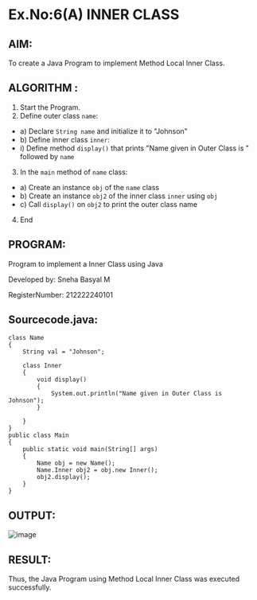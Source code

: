 # Ex.No:6(A)  INNER CLASS
## AIM:
To create a Java Program to implement Method Local Inner Class.

## ALGORITHM :
1.  Start the Program.
2.	Define outer class `name`:
-	a) Declare `String name` and initialize it to "Johnson"
-	b) Define inner class `inner`:
- i) Define method `display()` that prints "Name given in Outer Class is " followed by `name`
3.	In the `main` method of `name` class:
-	a) Create an instance `obj` of the `name` class
-	b) Create an instance `obj2` of the inner class `inner` using `obj`
-	c) Call `display()` on `obj2` to print the outer class name
4.	End

## PROGRAM:

Program to implement a Inner Class using Java

Developed by: Sneha Basyal M

RegisterNumber: 212222240101


## Sourcecode.java:
```
class Name
{
    String val = "Johnson";
    
    class Inner
    {
        void display()
        {
            System.out.println("Name given in Outer Class is Johnson");
        }
        
    }
}
public class Main
{
    public static void main(String[] args)
    {
        Name obj = new Name();
        Name.Inner obj2 = obj.new Inner();
        obj2.display();
    }
}
```

## OUTPUT:
![image](https://github.com/user-attachments/assets/64c8fb85-bc57-4238-83fe-45e417c11172)


## RESULT:
Thus, the Java Program using Method Local Inner Class was executed successfully.

